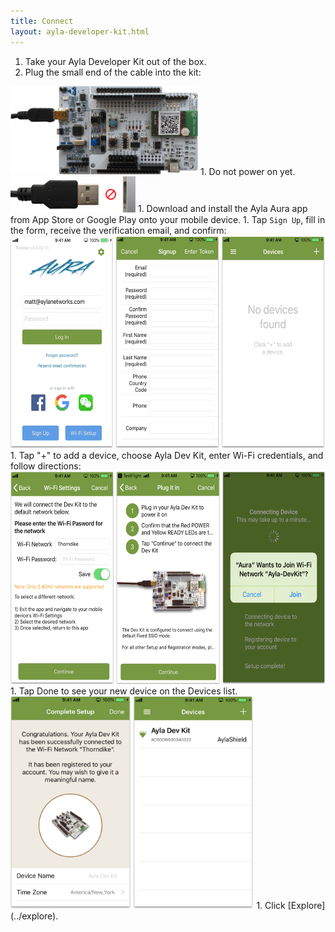```yaml
---
title: Connect
layout: ayla-developer-kit.html
---
```


1. Take your Ayla Developer Kit out of the box.
1. Plug the small end of the cable into the kit:
<img src="kit-and-cable.png" width="300">
1. Do not power on yet.
<img src="unplugged.png" width="200">
1. Download and install the Ayla Aura app from App Store or Google Play onto your mobile device.
1. Tap <code>Sign Up</code>, fill in the form, receive the verification email, and confirm:
<img src="aura-001.png" height="340">
1. Tap "+" to add a device, choose Ayla Dev Kit, enter Wi-Fi credentials, and follow directions:
<img src="aura-002.png" height="340">
1. Tap Done to see your new device on the Devices list.
<img src="aura-003.png" height="340">
1. Click [Explore](../explore).
